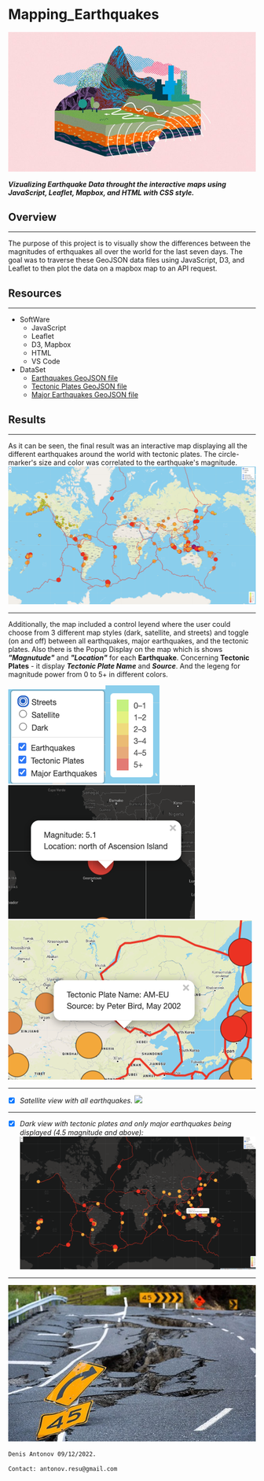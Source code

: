 # **Mapping_Earthquakes**
![](/Resources/earthquakes-caltech-science-e.2e16d0ba.fill-933x525-c100.jpg)

***Vizualizing Earthquake Data throught the interactive maps using JavaScript, Leaflet, Mapbox, and HTML with CSS style.***

## **Overview**
---
The purpose of this project is to visually show the differences between the magnitudes of erthquakes all over the world for the last seven days. The goal was to traverse these GeoJSON data files using JavaScript, D3, and Leaflet to then plot the data on a mapbox map to an API request.

## **Resources**
---
+ SoftWare
    + JavaScript
    + Leaflet
    + D3, Mapbox
    + HTML
    + VS Code 
+ DataSet
    + [Earthquakes GeoJSON file](https://earthquake.usgs.gov/earthquakes/feed/v1.0/summary/all_week.geojson)
    + [Tectonic Plates GeoJSON file](https://raw.githubusercontent.com/fraxen/tectonicplates/master/GeoJSON/PB2002_boundaries.json)
    + [Major Earthquakes GeoJSON file](https://earthquake.usgs.gov/earthquakes/feed/v1.0/summary/4.5_week.geojson)  
  
## **Results**
---
As it can be seen, the final result was an interactive map displaying all the different earthquakes around the world with tectonic plates. The circle-marker's size and color was correlated to the earthquake's magnitude. 
![](/Resources/main1.png) 

---
Additionally, the map included a control leyend where the user could choose from 3 different map styles (dark, satellite, and streets) and toggle (on and off) between all earthquakes, major earthquakes, and the tectonic plates. Also there is the Popup Display on the map which is shows ***"Magnutude"*** and ***"Location"***  for each **Earthquake**. Concerning **Tectonic Plates** - it display ***Tectonic Plate Name*** and ***Source***. And the legeng for magnitude power from 0 to 5+ in different colors.

![](/Resources/PopupDisplay.png)![](/Resources/Legend.png)
![](/Resources/EDetail.png)![](/Resources/TDetail.png)

---
- [x] *Satellite view with all earthquakes.*
![](/Resources/main2.png)

---
- [x] *Dark view with tectonic plates and only major earthquakes being displayed (4.5 magnitude and above):*
![](/Resources/main3.png)

---

![](/Resources/backgr.jpg)
``` 
Denis Antonov 09/12/2022.
```
```
Contact: antonov.resu@gmail.com
```